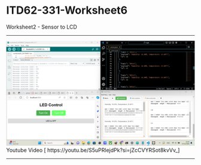 # ITD62-331-Worksheet6
Worksheet2 - Sensor to LCD
<hr>
<img src="https://github.com/Palita-ppp/Worksheet6/blob/main/Screenshot%202023-11-17%20214344.png" >
Youtube Video [ https://youtu.be/S5uPRlejdPk?si=jZcCVYRSot8kvVv_]
<hr>
